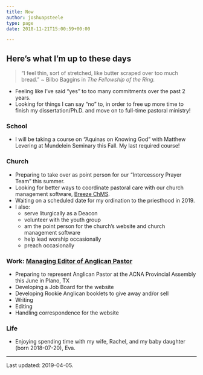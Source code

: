 ```yaml
---
title: Now
author: joshuapsteele
type: page
date: 2018-11-21T15:00:59+00:00

---
```

## Here&#8217;s what I&#8217;m up to these days

> “I feel thin, sort of stretched, like butter scraped over too much bread.” ~ Bilbo Baggins in _The Fellowship of the Ring._ 

  * Feeling like I&#8217;ve said &#8220;yes&#8221; to too many commitments over the past 2 years.
  * Looking for things I can say &#8220;no&#8221; to, in order to free up more time to finish my dissertation/Ph.D. and move on to full-time pastoral ministry!

### School

  * I will be taking a course on &#8220;Aquinas on Knowing God&#8221; with Matthew Levering at Mundelein Seminary this Fall. My last required course!

### Church

  * Preparing to take over as point person for our &#8220;Intercessory Prayer Team&#8221; this summer.
  * Looking for better ways to coordinate pastoral care with our church management software, [Breeze ChMS][1].
  * Waiting on a scheduled date for my ordination to the priesthood in 2019.
  * I also: 
      * serve liturgically as a Deacon
      * volunteer with the youth group
      * am the point person for the church&#8217;s website and church management software
      * help lead worship occasionally
      * preach occasionally

### Work: [Managing Editor of Anglican Pastor][2]

  * Preparing to represent Anglican Pastor at the ACNA Provincial Assembly this June in Plano, TX
  * Developing a Job Board for the website
  * Developing Rookie Anglican booklets to give away and/or sell
  * Writing
  * Editing
  * Handling correspondence for the website

### Life

  * Enjoying spending time with my wife, Rachel, and my baby daughter (born 2018-07-20), Eva.

* * *

Last updated: 2019-04-05.

 [1]: https://www.breezechms.com/
 [2]: anglicanpastor.com